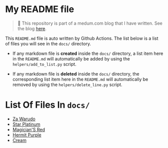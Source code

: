 # My README file

> 📌 This repository is part of a medum.com blog that I have written. See the blog [here](https://medium.com/@hammad.ai/manage-readme-md-with-github-actions-python-96222cb26b58?source=friends_link&sk=3ad305e1ed46d5ee226310d2bf4e4190).

This `README.md` file is auto written by Github Actions. The list below is a list of files you will see in the `docs/` directory.

- If any markdown file is **created** inside the `docs/` directory, a list item here in the `README.md` will automatically be added by using the `helpers/add_to_list.py` script.

- If any markdown file is **deleted** inside the `docs/` directory, the corresponding list item here in the `README.md` will automatically be removed by using the `helpers/delete_line.py` script.

# List Of Files In `docs/`

- [Za Warudo](/docs/za_warudo.md)
- [Star Platinum](docs/star_platinum.md)
- [Magician'S Red](docs/magician's_red.md)
- [Hermit Purple](docs/hermit_purple.md)
- [Cream](docs/cream.md)
